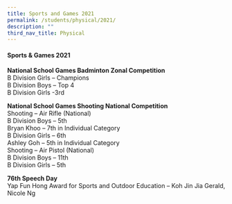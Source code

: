 ```yaml
---
title: Sports and Games 2021
permalink: /students/physical/2021/
description: ""
third_nav_title: Physical
---
```

#### Sports &amp; Games 2021


**National School Games Badminton Zonal Competition**<br>
B Division Girls – Champions<br>
B Division Boys – Top 4<br>
B Division Girls -3rd<br>

**National School Games Shooting National Competition**<br>
Shooting – Air Rifle (National)<br>
B Division Boys – 5th<br>
Bryan Khoo – 7th in Individual Category<br>
B Division Girls – 6th<br>
Ashley Goh – 5th in Individual Category<br>
Shooting – Air Pistol (National)<br>
B Division Boys – 11th<br>
B Division Girls – 5th<br>

**76th&nbsp;Speech Day**<br>
Yap Fun Hong Award for Sports and Outdoor Education – Koh Jin Jia Gerald, Nicole Ng
